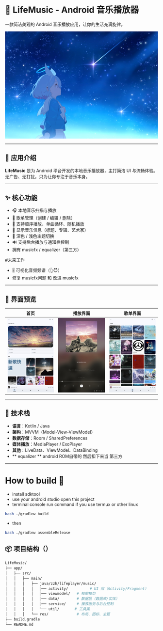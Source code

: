 # 🎵 LifeMusic - Android 音乐播放器

一款简洁美观的 Android 音乐播放应用，让你的生活充满旋律。

![screenshot](screenShot/aronaep.jpg) <!-- 可替换为你的应用截图 -->

---

## 📱 应用介绍

**LifeMusic** 是为 Android 平台开发的本地音乐播放器，主打简洁 UI 与流畅体验。无广告、无打扰，只为让你专注于音乐本身。

---

## ✨ 核心功能

- 🎧 本地音乐扫描与播放
- 📁 歌单管理（创建 / 编辑 / 删除）
- 🔁 支持顺序播放、单曲循环、随机播放
- 🎼 显示音乐信息（标题、专辑、艺术家）
- 🌙 深色 / 浅色主题切换
- 🔊 支持后台播放与通知栏控制
- 拥有 musicfx / equalizer（第三方）

#未来工作
- 🎚️ 可视化音频频谱（👆😈）
- 修复 musicfx问题 和 改进 musicfx

---

## 📸 界面预览

| 首页 | 播放界面 | 歌单界面 |
|------|----------|----------|
| ![](screenShot/home.png) | ![](screenShot/player.png) | ![](screenShot/list.png) |

---

## 🧱 技术栈

- **语言**：Kotlin / Java
- **架构**：MVVM（Model-View-ViewModel）
- **数据存储**：Room / SharedPreferences
- **媒体播放**：MediaPlayer / ExoPlayer
- **其他**：LiveData、ViewModel、DataBinding
- ** equalizer ** android ROM自带的 然后扣下来当 第三方

---

# How to build 🧐
- install sdktool
- use your android studio open this project
- terminal console run command if you use termux or other linux 
```bash
bash ./gradlew build
```
- then
```bash 
bash ./gradlew assembleRelease
```

## 📦 项目结构（）

```bash
LifeMusic/
├── app/
│   ├── src/
│   │   ├── main/
│   │   │   ├── java/zzh/lifeplayer/music/
│   │   │   │   ├── activity/          # UI 层（Activity/Fragment）
│   │   │   │   ├── viewmodel/   # 视图模型
│   │   │   │   ├── data/        # 数据层（数据库/实体）
│   │   │   │   ├── service/     # 播放服务与后台控制
│   │   │   │   └── util/       # 工具类
│   │   │   └── res/             # 布局、图标、主题
├── build.gradle
└── README.md
```

